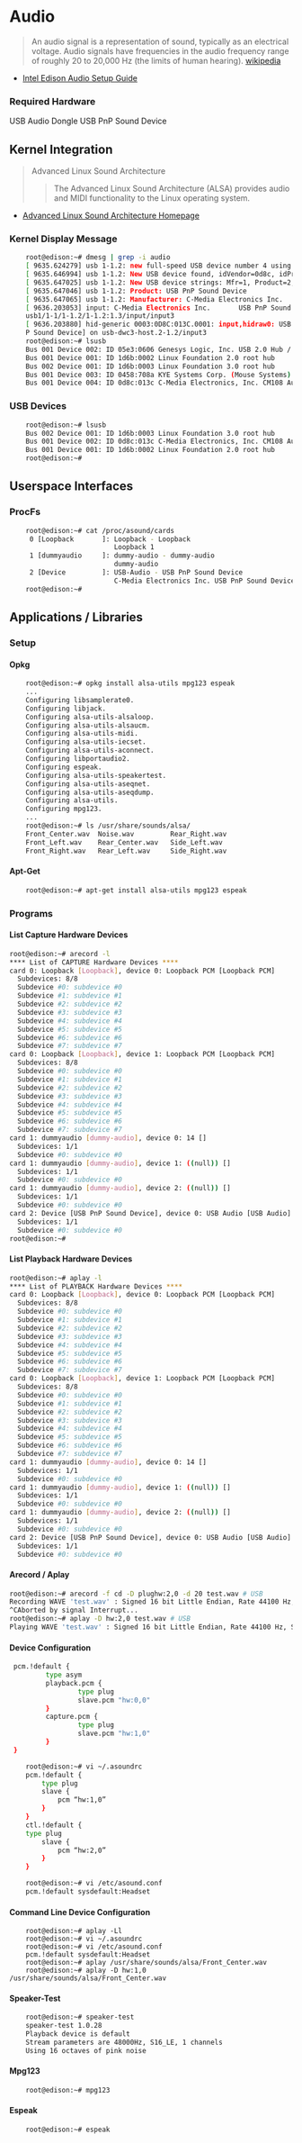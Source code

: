 Audio
==
> An audio signal is a representation of sound, typically as an electrical voltage. Audio signals have frequencies in the audio frequency range of roughly 20 to 20,000 Hz (the limits of human hearing). [wikipedia](https://en.wikipedia.org/wiki/Audio_signal)

- [Intel Edison Audio Setup Guide](http://download.intel.com/support/edison/sb/edisonaudio_332434001.pdf)

### Required Hardware

USB Audio Dongle USB PnP Sound Device

## Kernel Integration

> Advanced Linux Sound Architecture
> > The Advanced Linux Sound Architecture (ALSA) provides audio and MIDI functionality to the Linux operating system.

- [Advanced Linux Sound Architecture Homepage](http://www.alsa-project.org/main/index.php/Main_Page)

### Kernel Display Message

```sh
    root@edison:~# dmesg | grep -i audio
    [ 9635.624279] usb 1-1.2: new full-speed USB device number 4 using dwc3-host
    [ 9635.646994] usb 1-1.2: New USB device found, idVendor=0d8c, idProduct=013c
    [ 9635.647025] usb 1-1.2: New USB device strings: Mfr=1, Product=2, SerialNumber=0
    [ 9635.647046] usb 1-1.2: Product: USB PnP Sound Device
    [ 9635.647065] usb 1-1.2: Manufacturer: C-Media Electronics Inc.      
    [ 9636.203053] input: C-Media Electronics Inc.       USB PnP Sound Device as /devices/pci0000:00/0000:00:11.0/dwc3-host.2/
    usb1/1-1/1-1.2/1-1.2:1.3/input/input3
    [ 9636.203880] hid-generic 0003:0D8C:013C.0001: input,hidraw0: USB HID v1.00 Device [C-Media Electronics Inc.       USB Pn
    P Sound Device] on usb-dwc3-host.2-1.2/input3
    root@edison:~# lsusb
    Bus 001 Device 002: ID 05e3:0606 Genesys Logic, Inc. USB 2.0 Hub / D-Link DUB-H4 USB 2.0 Hub
    Bus 001 Device 001: ID 1d6b:0002 Linux Foundation 2.0 root hub
    Bus 002 Device 001: ID 1d6b:0003 Linux Foundation 3.0 root hub
    Bus 001 Device 003: ID 0458:708a KYE Systems Corp. (Mouse Systems) 
    Bus 001 Device 004: ID 0d8c:013c C-Media Electronics, Inc. CM108 Audio Controller
```

### USB Devices

```sh
    root@edison:~# lsusb 
    Bus 002 Device 001: ID 1d6b:0003 Linux Foundation 3.0 root hub
    Bus 001 Device 002: ID 0d8c:013c C-Media Electronics, Inc. CM108 Audio Controller
    Bus 001 Device 001: ID 1d6b:0002 Linux Foundation 2.0 root hub
    root@edison:~# 
```

## Userspace Interfaces

### ProcFs

```sh
    root@edison:~# cat /proc/asound/cards
     0 [Loopback       ]: Loopback - Loopback
                          Loopback 1
     1 [dummyaudio     ]: dummy-audio - dummy-audio
                          dummy-audio
     2 [Device         ]: USB-Audio - USB PnP Sound Device
                          C-Media Electronics Inc. USB PnP Sound Device at usb-dwc3-host.2-1, full speed
    root@edison:~# 
```

## Applications / Libraries

### Setup

#### Opkg

```sh
    root@edison:~# opkg install alsa-utils mpg123 espeak
    ...
    Configuring libsamplerate0.
    Configuring libjack.
    Configuring alsa-utils-alsaloop.
    Configuring alsa-utils-alsaucm.
    Configuring alsa-utils-midi.
    Configuring alsa-utils-iecset.
    Configuring alsa-utils-aconnect.
    Configuring libportaudio2.
    Configuring espeak.
    Configuring alsa-utils-speakertest.
    Configuring alsa-utils-aseqnet.
    Configuring alsa-utils-aseqdump.
    Configuring alsa-utils.
    Configuring mpg123.
    ...
    root@edison:~# ls /usr/share/sounds/alsa/
    Front_Center.wav  Noise.wav         Rear_Right.wav
    Front_Left.wav    Rear_Center.wav   Side_Left.wav
    Front_Right.wav   Rear_Left.wav     Side_Right.wav
```

#### Apt-Get

```sh
    root@edison:~# apt-get install alsa-utils mpg123 espeak
```

### Programs

#### List Capture Hardware Devices

```sh
root@edison:~# arecord -l
**** List of CAPTURE Hardware Devices ****
card 0: Loopback [Loopback], device 0: Loopback PCM [Loopback PCM]
  Subdevices: 8/8
  Subdevice #0: subdevice #0
  Subdevice #1: subdevice #1
  Subdevice #2: subdevice #2
  Subdevice #3: subdevice #3
  Subdevice #4: subdevice #4
  Subdevice #5: subdevice #5
  Subdevice #6: subdevice #6
  Subdevice #7: subdevice #7
card 0: Loopback [Loopback], device 1: Loopback PCM [Loopback PCM]
  Subdevices: 8/8
  Subdevice #0: subdevice #0
  Subdevice #1: subdevice #1
  Subdevice #2: subdevice #2
  Subdevice #3: subdevice #3
  Subdevice #4: subdevice #4
  Subdevice #5: subdevice #5
  Subdevice #6: subdevice #6
  Subdevice #7: subdevice #7
card 1: dummyaudio [dummy-audio], device 0: 14 []
  Subdevices: 1/1
  Subdevice #0: subdevice #0
card 1: dummyaudio [dummy-audio], device 1: ((null)) []
  Subdevices: 1/1
  Subdevice #0: subdevice #0
card 1: dummyaudio [dummy-audio], device 2: ((null)) []
  Subdevices: 1/1
  Subdevice #0: subdevice #0
card 2: Device [USB PnP Sound Device], device 0: USB Audio [USB Audio]
  Subdevices: 1/1
  Subdevice #0: subdevice #0
root@edison:~# 
```

#### List Playback Hardware Devices

```sh
root@edison:~# aplay -l
**** List of PLAYBACK Hardware Devices ****
card 0: Loopback [Loopback], device 0: Loopback PCM [Loopback PCM]
  Subdevices: 8/8
  Subdevice #0: subdevice #0
  Subdevice #1: subdevice #1
  Subdevice #2: subdevice #2
  Subdevice #3: subdevice #3
  Subdevice #4: subdevice #4
  Subdevice #5: subdevice #5
  Subdevice #6: subdevice #6
  Subdevice #7: subdevice #7
card 0: Loopback [Loopback], device 1: Loopback PCM [Loopback PCM]
  Subdevices: 8/8
  Subdevice #0: subdevice #0
  Subdevice #1: subdevice #1
  Subdevice #2: subdevice #2
  Subdevice #3: subdevice #3
  Subdevice #4: subdevice #4
  Subdevice #5: subdevice #5
  Subdevice #6: subdevice #6
  Subdevice #7: subdevice #7
card 1: dummyaudio [dummy-audio], device 0: 14 []
  Subdevices: 1/1
  Subdevice #0: subdevice #0
card 1: dummyaudio [dummy-audio], device 1: ((null)) []
  Subdevices: 1/1
  Subdevice #0: subdevice #0
card 1: dummyaudio [dummy-audio], device 2: ((null)) []
  Subdevices: 1/1
  Subdevice #0: subdevice #0
card 2: Device [USB PnP Sound Device], device 0: USB Audio [USB Audio]
  Subdevices: 1/1
  Subdevice #0: subdevice #0
```

#### Arecord / Aplay

```sh
root@edison:~# arecord -f cd -D plughw:2,0 -d 20 test.wav # USB
Recording WAVE 'test.wav' : Signed 16 bit Little Endian, Rate 44100 Hz, Stereo
^CAborted by signal Interrupt...
root@edison:~# aplay -D hw:2,0 test.wav # USB
Playing WAVE 'test.wav' : Signed 16 bit Little Endian, Rate 44100 Hz, Stereo
```

#### Device Configuration

```sh
 pcm.!default {
         type asym
         playback.pcm {
                 type plug
                 slave.pcm "hw:0,0"
         }
         capture.pcm {
                 type plug
                 slave.pcm "hw:1,0"
         } 
 }
```

```sh
    root@edison:~# vi ~/.asoundrc
    pcm.!default {
        type plug
        slave {
            pcm “hw:1,0”
        }
    }
    ctl.!default {
    type plug
        slave {
            pcm “hw:2,0”
        }
    }

    root@edison:~# vi /etc/asound.conf
    pcm.!default sysdefault:Headset
```

#### Command Line Device Configuration

```
    root@edison:~# aplay -Ll
    root@edison:~# vi ~/.asoundrc
    root@edison:~# vi /etc/asound.conf
    pcm.!default sysdefault:Headset
    root@edison:~# aplay /usr/share/sounds/alsa/Front_Center.wav
    root@edison:~# aplay -D hw:1,0 /usr/share/sounds/alsa/Front_Center.wav
```

#### Speaker-Test

```sh
    root@edison:~# speaker-test 
    speaker-test 1.0.28
    Playback device is default
    Stream parameters are 48000Hz, S16_LE, 1 channels
    Using 16 octaves of pink noise
```

#### Mpg123

```sh
    root@edison:~# mpg123 
```

#### Espeak

```sh
    root@edison:~# espeak
```

